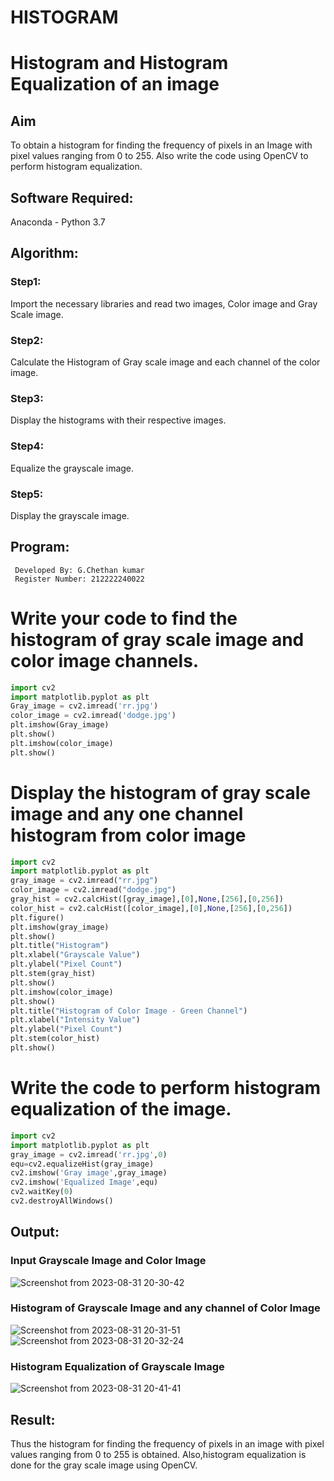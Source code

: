 # HISTOGRAM
# Histogram and Histogram Equalization of an image
## Aim
To obtain a histogram for finding the frequency of pixels in an Image with pixel values ranging from 0 to 255. Also write the code using OpenCV to perform histogram equalization.

## Software Required:
Anaconda - Python 3.7

## Algorithm:
### Step1:
Import the necessary libraries and read two images, Color image and Gray Scale image.
### Step2:
Calculate the Histogram of Gray scale image and each channel of the color image.
### Step3:
Display the histograms with their respective images.
### Step4:
Equalize the grayscale image.
### Step5:
Display the grayscale image.
## Program:
```
 Developed By: G.Chethan kumar
 Register Number: 212222240022
```
# Write your code to find the histogram of gray scale image and color image channels.
```python
import cv2
import matplotlib.pyplot as plt
Gray_image = cv2.imread('rr.jpg')
color_image = cv2.imread('dodge.jpg')
plt.imshow(Gray_image)
plt.show()
plt.imshow(color_image)
plt.show()
```
# Display the histogram of gray scale image and any one channel histogram from color image
```python
import cv2
import matplotlib.pyplot as plt
gray_image = cv2.imread("rr.jpg")
color_image = cv2.imread("dodge.jpg")
gray_hist = cv2.calcHist([gray_image],[0],None,[256],[0,256])
color_hist = cv2.calcHist([color_image],[0],None,[256],[0,256])
plt.figure()
plt.imshow(gray_image)
plt.show()
plt.title("Histogram")
plt.xlabel("Grayscale Value")
plt.ylabel("Pixel Count")
plt.stem(gray_hist)
plt.show()
plt.imshow(color_image)
plt.show()
plt.title("Histogram of Color Image - Green Channel")
plt.xlabel("Intensity Value")
plt.ylabel("Pixel Count")
plt.stem(color_hist)
plt.show()
```
# Write the code to perform histogram equalization of the image. 
```python
import cv2
import matplotlib.pyplot as plt
gray_image = cv2.imread('rr.jpg',0)
equ=cv2.equalizeHist(gray_image)
cv2.imshow('Gray image',gray_image)
cv2.imshow('Equalized Image',equ)
cv2.waitKey(0)
cv2.destroyAllWindows()
```
## Output:
### Input Grayscale Image and Color Image
![Screenshot from 2023-08-31 20-30-42](https://github.com/Gchethankumar/HISTOGRAM/assets/118348224/9f838e37-5fa9-4593-ad0a-8ac6bcafc024)
### Histogram of Grayscale Image and any channel of Color Image
![Screenshot from 2023-08-31 20-31-51](https://github.com/Gchethankumar/HISTOGRAM/assets/118348224/82ca7a5a-b3e4-4728-93d3-b97d23fe53b1)
![Screenshot from 2023-08-31 20-32-24](https://github.com/Gchethankumar/HISTOGRAM/assets/118348224/e59a67b9-5930-4075-90fc-4040766099ba)
### Histogram Equalization of Grayscale Image
![Screenshot from 2023-08-31 20-41-41](https://github.com/Gchethankumar/HISTOGRAM/assets/118348224/692a35db-6c68-46cb-8655-64905b48a561)
## Result: 
Thus the histogram for finding the frequency of pixels in an image with pixel values ranging from 0 to 255 is obtained. Also,histogram equalization is done for the gray scale image using OpenCV.
